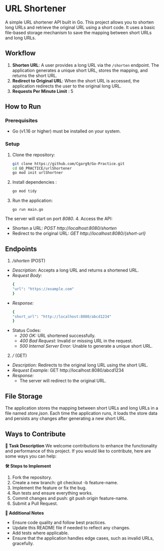 # URL Shortener

A simple URL shortener API built in Go. This project allows you to shorten long URLs and retrieve the original URL using a short code. It uses a basic file-based storage mechanism to save the mapping between short URLs and long URLs.

## Workflow

1. **Shorten URL**: A user provides a long URL via the `/shorten` endpoint. The application generates a unique short URL, stores the mapping, and returns the short URL.
2. **Redirect to Original URL**: When the short URL is accessed, the application redirects the user to the original long URL.
3. **Requests Per Minute Limit** : 5

## How to Run

### Prerequisites

- Go (v1.16 or higher) must be installed on your system.

### Setup

1. Clone the repository:
   ```bash
   git clone https://github.com/Cgarg9/Go-Practice.git
   cd GO_PRACTICE/urlShortener
   go mod init urlShortner
    ```
2. Install dependencies :
    ```bash
    go mod tidy
    ```
3. Run the application:
    ```
    go run main.go
    ```
The server will start on port *8080*.
4. Access the API:
- Shorten a URL: *POST http://localhost:8080/shorten*
- Redirect to the original URL: *GET http://localhost:8080/{short-url}*

## Endpoints

1. */shorten* (POST)
- *Description*: Accepts a long URL and returns a shortened URL.
- *Request Body:*
    ```bash 
    {
  "url": "https://example.com"
    }
    ```
- *Response:*
    ```bash
    {
  "short_url": "http://localhost:8080/abcd1234"
    }
    ```
- Status Codes:
    - *200 OK:* URL shortened successfully.
    - *400 Bad Request:* Invalid or missing URL in the request.
    - *500 Internal Server Error:* Unable to generate a unique short URL.

2. */* (GET)
- *Description:* Redirects to the original long URL using the short URL.
- *Request Example:* GET http://localhost:8080/abcd1234
- *Response:*
    - The server will redirect to the original URL.

## File Storage 

The application stores the mapping between short URLs and long URLs in a file named *store.json*. Each time the application runs, it loads the store data and persists any changes after generating a new short URL.

## Ways to Contribute

**📌 Task Description**
We welcome contributions to enhance the functionality and performance of this project. If you would like to contribute, here are some ways you can help:

**🛠 Steps to Implement**
1. Fork the repository.
2. Create a new branch: git checkout -b feature-name.
3. Implement the feature or fix the bug.
4. Run tests and ensure everything works.
5. Commit changes and push: git push origin feature-name.
6. Submit a Pull Request.

**📌 Additional Notes**
- Ensure code quality and follow best practices.
- Update this README file if needed to reflect any changes.
- Add tests where applicable.
- Ensure that the application handles edge cases, such as invalid URLs, gracefully.



